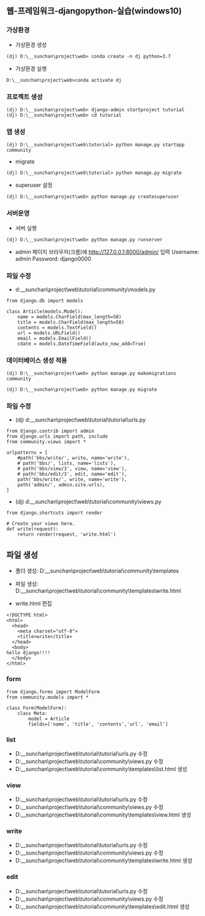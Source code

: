 ## 웹-프레임워크-djangopython-실습(windows10)

### 가상환경
- 가상환경 생성
```
(dj) D:\__sunchan\project\web> conda create -n dj python=3.7
```

- 가상환경 실행
```
D:\__sunchan\project\web>conda activate dj
```


### 프로젝트 생성

```
(dj) D:\__sunchan\project\web> django-admin startproject tutorial
(dj) D:\__sunchan\project\web> cd tutorial
```

### 앱 생성
```
(dj) D:\__sunchan\project\web\tutorial> python manage.py startapp community
```

- migrate
```
(dj) D:\__sunchan\project\web\tutorial> python manage.py migrate
```

- superuser 설정
```
(dj) D:\__sunchan\project\web> python manage.py createsuperuser
```


### 서버운영
- 서버 실행
```
(dj) D:\__sunchan\project\web> python manage.py runserver
```

- admin 페이지
브라우저(크롬)에 http://127.0.0.1:8000/admin/ 입력
Username: admin
Password: django0000


### 파일 수정
- d:\__sunchan\project\web\tutorial\community\models.py

```
from django.db import models

class Article(models.Model):
    name = models.CharField(max_length=50)
    title = models.CharField(max_length=50)
    contents = models.TextField()
    url = models.URLField()
    email = models.EmailField()
    cdate = models.DateTimeField(auto_now_add=True)
```


### 데이터베이스 생성 적용

```
(dj) D:\__sunchan\project\web> python manage.py makemigrations community
```

```
(dj) D:\__sunchan\project\web> python manage.py migrate
```

### 파일 수정
- (dj) d:\__sunchan\project\web\tutorial\tutorial\urls.py

```
from django.contrib import admin
from django.urls import path, include
from community.views import *

urlpatterns = [
    #path('bbs/write/', write, name='write'),
    # path('bbs/', lists, name='lists'),
    # path('bbs/view/3', view, name='view'),
    # path('bbs/edit/3', edit, name='edit'),
    path('bbs/write/', write, name='write'),
    path('admin/', admin.site.urls),
]
```


- (dj) d:\__sunchan\project\web\tutorial\community\views.py

```
from django.shortcuts import render

# Create your views here.
def write(request):
    return render(request, 'write.html')
```

## 파일 생성

- 폴더 생성: D:\__sunchan\project\web\tutorial\community\templates
- 파일 생성: D:\__sunchan\project\web\tutorial\community\templates\write.html


- write.html 편집
```
<!DOCTYPE html>
<html>
  <head>
    <meta charset="utf-8">
    <title>write</title>
  </head>
  <body>
hello django!!!!
  </body>
</html>
```

### form

```
from django.forms import ModelForm
from community.models import *

class Form(ModelForm):
    class Meta:
        model = Article
        fields=['name', 'title', 'contents','url', 'email']
```

### list
- D:\__sunchan\project\web\tutorial\tutorial\urls.py 수정
- D:\__sunchan\project\web\tutorial\community\views.py 수정
- D:\__sunchan\project\web\tutorial\community\templates\list.html 생성

### view
- D:\__sunchan\project\web\tutorial\tutorial\urls.py 수정
- D:\__sunchan\project\web\tutorial\community\views.py 수정
- D:\__sunchan\project\web\tutorial\community\templates\view.html 생성

### write
- D:\__sunchan\project\web\tutorial\tutorial\urls.py 수정
- D:\__sunchan\project\web\tutorial\community\views.py 수정
- D:\__sunchan\project\web\tutorial\community\templates\write.html 생성

### edit
- D:\__sunchan\project\web\tutorial\tutorial\urls.py 수정
- D:\__sunchan\project\web\tutorial\community\views.py 수정
- D:\__sunchan\project\web\tutorial\community\templates\edit.html 생성
